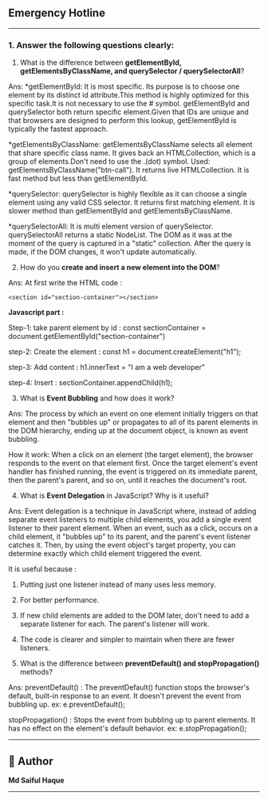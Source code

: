 ## Emergency Hotline

---


### 1. Answer the following questions clearly:

1. What is the difference between **getElementById, getElementsByClassName, and querySelector / querySelectorAll**?

Ans: *getElementById: It is most specific. Its purpose is to choose one element by its distinct id attribute.This method is highly optimized for this specific task.It is not necessary to use the # symbol. getElementById and querySelector both return specific element.Given that IDs are unique and that browsers are designed to perform this lookup, getElementById is typically the fastest approach.

*getElementsByClassName: getElementsByClassName selects all element that share specific class name. It gives back an HTMLCollection, which is a group of elements.Don't need to use the .(dot) symbol. Used: getElementsByClassName("btn-call"). It returns live HTMLCollection. It is fast method but less than getElementById.

*querySelector: querySelector is highly flexible as it can choose a single element using any valid CSS selector. It returns first matching element. It is slower method than getElementById and getElementsByClassName.

*querySelectorAll: It is multi element version of querySelector. querySelectorAll returns a static NodeList. The DOM as it was at the moment of the query is captured in a "static" collection. After the query is made, if the DOM changes, it won't update automatically. 

2. How do you **create and insert a new element into the DOM**?

Ans: At first write the HTML code : 

```<section id="section-container"></section>```

**Javascript part :**

Step-1: take parent element by id :
const sectionContainer = document.getElementById("section-container")

step-2: Create the element :
const h1 = document.createElement("h1");

step-3: Add content :
h1.innerText = "I am a web developer"

step-4: Insert :
sectionContainer.appendChild(h1);

3. What is **Event Bubbling** and how does it work?

Ans: The process by which an event on one element initially triggers on that element and then "bubbles up" or propagates to all of its parent elements in the DOM hierarchy, ending up at the document object, is known as event bubbling.

How it work:
When a click on an element (the target element), the browser responds to the event on that element first. Once the target element's event handler has finished running, the event is triggered on its immediate parent, then the parent's parent, and so on, until it reaches the document's root.

4. What is **Event Delegation** in JavaScript? Why is it useful?

Ans: Event delegation is a technique in JavaScript where, instead of adding separate event listeners to multiple child elements, you add a single event listener to their parent element. When an event, such as a click, occurs on a child element, it "bubbles up" to its parent, and the parent's event listener catches it. Then, by using the event object's target property, you can determine exactly which child element triggered the event.

It is useful because :
1. Putting just one listener instead of many uses less memory.
2. For better performance.
3. If new child elements are added to the DOM later, don't need to add a separate listener for each. The   parent's listener will work.
4. The code is clearer and simpler to maintain when there are fewer listeners.


5. What is the difference between **preventDefault() and stopPropagation()** methods?

Ans: preventDefault() : The preventDefault() function stops the browser's default, built-in response to an event. It doesn't prevent the event from bubbling up.
ex: e.preventDefault(); 

stopPropagation() : Stops the event from bubbling up to parent elements. It has no effect on the element's default behavior.
ex: e.stopPropagation();

---

## 👤 Author
**Md Saiful Haque**

---
